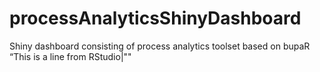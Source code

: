 # processAnalyticsShinyDashboard
Shiny dashboard consisting of process analytics toolset based on bupaR
“This is a line from RStudio|""